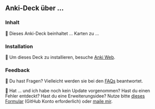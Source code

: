 ## Anki-Deck über ...

### Inhalt

:page_with_curl: Dieses Anki-Deck beinhaltet ... Karten zu ...

### Installation

:floppy_disk: Um dieses Deck zu installieren, besuche [Anki Web](https://ankiweb.net/shared/info/1443035635).

### Feedback

:thinking: Du hast Fragen? Vielleicht werden sie bei den [FAQs](https://github.com/loelschlaeger/ankidecks#faqs) beantwortet.

:loudspeaker: Hat ... und ich habe noch kein Update vorgenommen? Hast du einen Fehler entdeckt? Hast du eine Erweiterungsidee? Nutze bitte [dieses Formular](https://github.com/loelschlaeger/ankidecks/issues/new?assignees=&labels=Deck&template=deck.md) (GitHub Konto erforderlich) oder [maile mir](mailto:oelschlaeger.lennart@gmail.com?subject=Anki%20Decks). 
